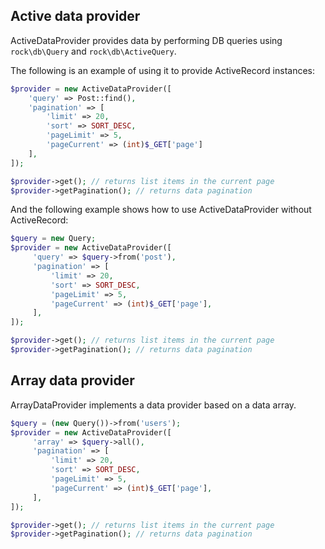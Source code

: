 Active data provider
----------------------

ActiveDataProvider provides data by performing DB queries using `rock\db\Query` and `rock\db\ActiveQuery`.


The following is an example of using it to provide ActiveRecord instances:

```php
$provider = new ActiveDataProvider([
    'query' => Post::find(),
    'pagination' => [
        'limit' => 20,
        'sort' => SORT_DESC,
        'pageLimit' => 5,
        'pageCurrent' => (int)$_GET['page']
    ],
]);

$provider->get(); // returns list items in the current page
$provider->getPagination(); // returns data pagination
```

And the following example shows how to use ActiveDataProvider without ActiveRecord:

```php
$query = new Query;
$provider = new ActiveDataProvider([
     'query' => $query->from('post'),
     'pagination' => [
         'limit' => 20,
         'sort' => SORT_DESC,
         'pageLimit' => 5,
         'pageCurrent' => (int)$_GET['page'],
     ],
]);

$provider->get(); // returns list items in the current page
$provider->getPagination(); // returns data pagination
```

Array data provider
-------------------

ArrayDataProvider implements a data provider based on a data array.


```php
$query = (new Query())->from('users');
$provider = new ActiveDataProvider([
     'array' => $query->all(),
     'pagination' => [
         'limit' => 20,
         'sort' => SORT_DESC,
         'pageLimit' => 5,
         'pageCurrent' => (int)$_GET['page'],
     ],
]);

$provider->get(); // returns list items in the current page
$provider->getPagination(); // returns data pagination
```